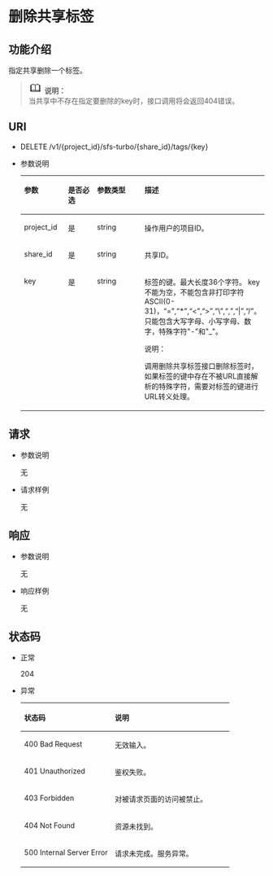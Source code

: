 # 删除共享标签<a name="ZH-CN_TOPIC_0200310009"></a>

## 功能介绍<a name="section82001813171518"></a>

指定共享删除一个标签。

>![](public_sys-resources/icon-note.gif) **说明：**   
>当共享中不存在指定要删除的key时，接口调用将会返回404错误。  

## URI<a name="section523571371515"></a>

-   DELETE /v1/\{project\_id\}/sfs-turbo/\{share\_id\}/tags/\{key\}
-   参数说明

    <a name="table6242121371517"></a>
    <table><thead align="left"><tr id="row1547971311516"><th class="cellrowborder" valign="top" width="18.36816318368163%" id="mcps1.1.5.1.1"><p id="p164793132154"><a name="p164793132154"></a><a name="p164793132154"></a>参数</p>
    </th>
    <th class="cellrowborder" valign="top" width="13.268673132686734%" id="mcps1.1.5.1.2"><p id="p11479151317156"><a name="p11479151317156"></a><a name="p11479151317156"></a>是否必选</p>
    </th>
    <th class="cellrowborder" valign="top" width="21.42785721427857%" id="mcps1.1.5.1.3"><p id="p847951331513"><a name="p847951331513"></a><a name="p847951331513"></a>参数类型</p>
    </th>
    <th class="cellrowborder" valign="top" width="46.93530646935306%" id="mcps1.1.5.1.4"><p id="p147981313157"><a name="p147981313157"></a><a name="p147981313157"></a>描述</p>
    </th>
    </tr>
    </thead>
    <tbody><tr id="row04791513171517"><td class="cellrowborder" valign="top" width="18.36816318368163%" headers="mcps1.1.5.1.1 "><p id="p54794134152"><a name="p54794134152"></a><a name="p54794134152"></a>project_id</p>
    </td>
    <td class="cellrowborder" valign="top" width="13.268673132686734%" headers="mcps1.1.5.1.2 "><p id="p64796139158"><a name="p64796139158"></a><a name="p64796139158"></a>是</p>
    </td>
    <td class="cellrowborder" valign="top" width="21.42785721427857%" headers="mcps1.1.5.1.3 "><p id="p1479131314159"><a name="p1479131314159"></a><a name="p1479131314159"></a>string</p>
    </td>
    <td class="cellrowborder" valign="top" width="46.93530646935306%" headers="mcps1.1.5.1.4 "><p id="p154791413131510"><a name="p154791413131510"></a><a name="p154791413131510"></a>操作用户的项目ID。</p>
    </td>
    </tr>
    <tr id="row1547916132156"><td class="cellrowborder" valign="top" width="18.36816318368163%" headers="mcps1.1.5.1.1 "><p id="p12479131311518"><a name="p12479131311518"></a><a name="p12479131311518"></a>share_id</p>
    </td>
    <td class="cellrowborder" valign="top" width="13.268673132686734%" headers="mcps1.1.5.1.2 "><p id="p34798135159"><a name="p34798135159"></a><a name="p34798135159"></a>是</p>
    </td>
    <td class="cellrowborder" valign="top" width="21.42785721427857%" headers="mcps1.1.5.1.3 "><p id="p1847961381519"><a name="p1847961381519"></a><a name="p1847961381519"></a>string</p>
    </td>
    <td class="cellrowborder" valign="top" width="46.93530646935306%" headers="mcps1.1.5.1.4 "><p id="p84791313191510"><a name="p84791313191510"></a><a name="p84791313191510"></a>共享ID。</p>
    </td>
    </tr>
    <tr id="row84791713151513"><td class="cellrowborder" valign="top" width="18.36816318368163%" headers="mcps1.1.5.1.1 "><p id="p11479131316158"><a name="p11479131316158"></a><a name="p11479131316158"></a>key</p>
    </td>
    <td class="cellrowborder" valign="top" width="13.268673132686734%" headers="mcps1.1.5.1.2 "><p id="p0480813181513"><a name="p0480813181513"></a><a name="p0480813181513"></a>是</p>
    </td>
    <td class="cellrowborder" valign="top" width="21.42785721427857%" headers="mcps1.1.5.1.3 "><p id="p84801713141519"><a name="p84801713141519"></a><a name="p84801713141519"></a>string</p>
    </td>
    <td class="cellrowborder" valign="top" width="46.93530646935306%" headers="mcps1.1.5.1.4 "><p id="p154801313151510"><a name="p154801313151510"></a><a name="p154801313151510"></a>标签的键。最大长度36个字符。 key不能为空，不能包含非打印字符ASCII(0-31)，“=”,“*”,“&lt;”,“&gt;”,“\”,“,”,“|”,“/”。只能包含大写字母、小写字母、数字，特殊字符"-"和"_"。</p>
    <div class="note" id="note172659131158"><a name="note172659131158"></a><a name="note172659131158"></a><span class="notetitle"> 说明： </span><div class="notebody"><p id="p13480213131510"><a name="p13480213131510"></a><a name="p13480213131510"></a>调用删除共享标签接口删除标签时，如果标签的键中存在不被URL直接解析的特殊字符，需要对标签的键进行URL转义处理。</p>
    </div></div>
    </td>
    </tr>
    </tbody>
    </table>


## 请求<a name="section132903132155"></a>

-   参数说明

    无

-   请求样例

    无


## 响应<a name="section52971113151512"></a>

-   参数说明

    无

-   响应样例

    无


## 状态码<a name="section1830321312152"></a>

-   正常

    204

-   异常

    <a name="table1830912137152"></a>
    <table><thead align="left"><tr id="row24808130155"><th class="cellrowborder" valign="top" width="43.43%" id="mcps1.1.3.1.1"><p id="p174801913101515"><a name="p174801913101515"></a><a name="p174801913101515"></a>状态码</p>
    </th>
    <th class="cellrowborder" valign="top" width="56.57%" id="mcps1.1.3.1.2"><p id="p1748011316151"><a name="p1748011316151"></a><a name="p1748011316151"></a>说明</p>
    </th>
    </tr>
    </thead>
    <tbody><tr id="row1348017134155"><td class="cellrowborder" valign="top" width="43.43%" headers="mcps1.1.3.1.1 "><p id="p148011133153"><a name="p148011133153"></a><a name="p148011133153"></a>400 Bad Request</p>
    </td>
    <td class="cellrowborder" valign="top" width="56.57%" headers="mcps1.1.3.1.2 "><p id="p4481313111519"><a name="p4481313111519"></a><a name="p4481313111519"></a>无效输入。</p>
    </td>
    </tr>
    <tr id="row548131381520"><td class="cellrowborder" valign="top" width="43.43%" headers="mcps1.1.3.1.1 "><p id="p1448171381510"><a name="p1448171381510"></a><a name="p1448171381510"></a>401 Unauthorized</p>
    </td>
    <td class="cellrowborder" valign="top" width="56.57%" headers="mcps1.1.3.1.2 "><p id="p10481013181510"><a name="p10481013181510"></a><a name="p10481013181510"></a>鉴权失败。</p>
    </td>
    </tr>
    <tr id="row10481151341510"><td class="cellrowborder" valign="top" width="43.43%" headers="mcps1.1.3.1.1 "><p id="p74811313131516"><a name="p74811313131516"></a><a name="p74811313131516"></a>403 Forbidden</p>
    </td>
    <td class="cellrowborder" valign="top" width="56.57%" headers="mcps1.1.3.1.2 "><p id="p16481131381520"><a name="p16481131381520"></a><a name="p16481131381520"></a>对被请求页面的访问被禁止。</p>
    </td>
    </tr>
    <tr id="row948119133156"><td class="cellrowborder" valign="top" width="43.43%" headers="mcps1.1.3.1.1 "><p id="p94818131158"><a name="p94818131158"></a><a name="p94818131158"></a>404 Not Found</p>
    </td>
    <td class="cellrowborder" valign="top" width="56.57%" headers="mcps1.1.3.1.2 "><p id="p19481191312152"><a name="p19481191312152"></a><a name="p19481191312152"></a>资源未找到。</p>
    </td>
    </tr>
    <tr id="row1848117137158"><td class="cellrowborder" valign="top" width="43.43%" headers="mcps1.1.3.1.1 "><p id="p1048191311519"><a name="p1048191311519"></a><a name="p1048191311519"></a>500 Internal Server Error</p>
    </td>
    <td class="cellrowborder" valign="top" width="56.57%" headers="mcps1.1.3.1.2 "><p id="p748111313155"><a name="p748111313155"></a><a name="p748111313155"></a>请求未完成。服务异常。</p>
    </td>
    </tr>
    </tbody>
    </table>



